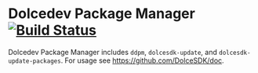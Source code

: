 Dolcedev Package Manager [![Build Status](https://travis-ci.org/DolceSDK/ddpm.svg?branch=master)](https://travis-ci.org/DolceSDK/ddpm)
========================

Dolcedev Package Manager includes `ddpm`, `dolcesdk-update`, and `dolcesdk-update-packages`. For usage see <https://github.com/DolceSDK/doc>.
